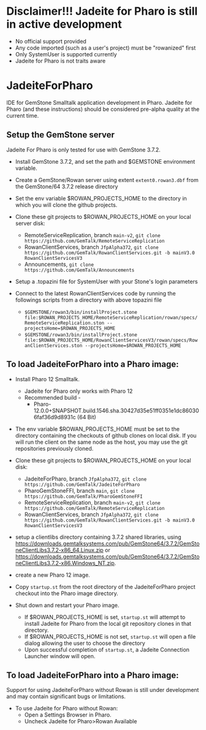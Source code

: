 # Disclaimer!!! Jadeite for Pharo is still in active development
* No official support provided
* Any code imported (such as a user's project) must be "rowanized" first
* Only SystemUser is supported currently
* Jadeite for Pharo is not traits aware

# JadeiteForPharo
IDE for GemStone Smalltalk application development in Pharo.
Jadeite for Pharo (and these instructions) should be considered pre-alpha quality at the current time. 

## Setup the GemStone server

Jadeite For Pharo is only tested for use with GemStone 3.7.2. 

- Install GemStone 3.7.2, and set the path and $GEMSTONE environment variable.
- Create a GemStone/Rowan server using extent `extent0.rowan3.dbf` from the GemStone/64 3.7.2 release directory
- Set the env variable $ROWAN_PROJECTS_HOME to the directory in which you will clone the github projects. 
- Clone these git projects to $ROWAN_PROJECTS_HOME on your local server disk:

	* RemoteServiceReplication, branch `main-v2`, `git clone https://github.com/GemTalk/RemoteServiceReplication`
 	* RowanClientServices, branch `JfpAlpha372`, `git clone https://github.com/GemTalk/RowanClientServices.git -b mainV3.0 RowanClientServicesV3`
	* Announcements, `git clone https://github.com/GemTalk/Announcements`

- Setup a .topazini file for SystemUser with your Stone's login parameters 

- Connect to the latest RowanClientServices code by running the followings scripts from a directory with above topazini file

	* `$GEMSTONE/rowan3/bin/installProject.stone file:$ROWAN_PROJECTS_HOME/RemoteServiceReplication/rowan/specs/RemoteServiceReplication.ston --projectsHome=$ROWAN_PROJECTS_HOME`
	* `$GEMSTONE/rowan3/bin/installProject.stone file:$ROWAN_PROJECTS_HOME/RowanClientServicesV3/rowan/specs/RowanClientServices.ston --projectsHome=$ROWAN_PROJECTS_HOME`

## To load JadeiteForPharo into a Pharo image:

- Install Pharo 12 Smalltalk.
  - Jadeite for Pharo only works with Pharo 12
  - Recommended build -
    - Pharo-12.0.0+SNAPSHOT.build.1546.sha.30427d35e51ff0351e1dc860306faf36d9d8931c (64 Bit)

- The env variable $ROWAN_PROJECTS_HOME must be set to the directory containing the checkouts of github clones on local disk.  If you will run the client
on the same node as the host, you may use the git repositories previously cloned.

- Clone these git projects to $ROWAN_PROJECTS_HOME on your local disk: 

	* JadeiteForPharo, branch `JfpAlpha372`, `git clone https://github.com/GemTalk/JadeiteForPharo`
	* PharoGemStoneFFI, branch `main`, `git clone https://github.com/GemTalk/PharoGemStoneFFI`
	* RemoteServiceReplication, branch `main-v2`, `git clone https://github.com/GemTalk/RemoteServiceReplication`
 	* RowanClientServices, branch `JfpAlpha372`, `git clone https://github.com/GemTalk/RowanClientServices.git -b mainV3.0 RowanClientServicesV3`

- setup a clientlibs directory containing 3.7.2 shared libraries, using https://downloads.gemtalksystems.com/pub/GemStone64/3.7.2/GemStoneClientLibs3.7.2-x86_64.Linux.zip or https://downloads.gemtalksystems.com/pub/GemStone64/3.7.2/GemStoneClientLibs3.7.2-x86.Windows_NT.zip.

- create a new Pharo 12 image.
- Copy `startup.st` from the root directory of the JadeiteForPharo project checkout into the Pharo image directory.
- Shut down and restart your Pharo image.
	* If $ROWAN_PROJECTS_HOME is set, `startup.st` will attempt to install Jadeite for Pharo from the local git repository clones in that directory.
 	* If $ROWAN_PROJECTS_HOME is not set, `startup.st` will open a file dialog allowing the user to choose the directory
  	* Upon successful completion of `startup.st`, a Jadeite Connection Launcher window will open. 

## To load JadeiteForPharo into a Pharo image:
Support for using JadeiteForPharo without Rowan is still under development and may contain significant bugs or limitations.

- To use Jadeite for Pharo without Rowan:
	* Open a Settings Browser in Pharo.
 	* Uncheck Jadeite for Pharo>Rowan Available

